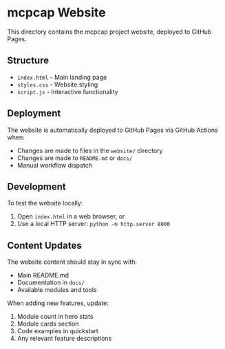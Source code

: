 # mcpcap Website

This directory contains the mcpcap project website, deployed to GitHub Pages.

## Structure

- `index.html` - Main landing page
- `styles.css` - Website styling
- `script.js` - Interactive functionality

## Deployment

The website is automatically deployed to GitHub Pages via GitHub Actions when:
- Changes are made to files in the `website/` directory
- Changes are made to `README.md` or `docs/`
- Manual workflow dispatch

## Development

To test the website locally:
1. Open `index.html` in a web browser, or
2. Use a local HTTP server: `python -m http.server 8000`

## Content Updates

The website content should stay in sync with:
- Main README.md
- Documentation in `docs/`
- Available modules and tools

When adding new features, update:
1. Module count in hero stats
2. Module cards section
3. Code examples in quickstart
4. Any relevant feature descriptions